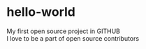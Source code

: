 # hello-world
My first open source project in GITHUB  
I love to be a part of open source contributors
